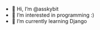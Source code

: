 - 👋 Hi, I’m @asskybit
- 👀 I’m interested in programming :)
- 🌱 I’m currently learning Django


<!---
asskybit/asskybit is a ✨ special ✨ repository because its `README.md` (this file) appears on your GitHub profile.
You can click the Preview link to take a look at your changes.
--->
